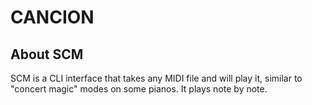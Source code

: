 # CANCION

## About SCM

SCM is a CLI interface that takes any MIDI file and will play it, similar to "concert magic" modes on some pianos. It plays note by note.
